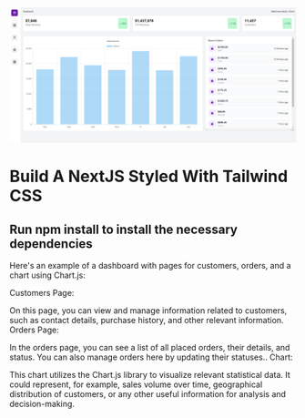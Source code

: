 ![Untitled design](https://github.com/tibirabotto/next-dash/blob/main/public/next-dash.png)

# Build A NextJS Styled With Tailwind CSS

## Run npm install to install the necessary dependencies

Here's an example of a dashboard with pages for customers, orders, and a chart using Chart.js:

Customers Page:

On this page, you can view and manage information related to customers, such as contact details, purchase history, and other relevant information.
Orders Page:

In the orders page, you can see a list of all placed orders, their details, and status. You can also manage orders here by updating their statuses..
Chart:

This chart utilizes the Chart.js library to visualize relevant statistical data. It could represent, for example, sales volume over time, geographical distribution of customers, or any other useful information for analysis and decision-making.
